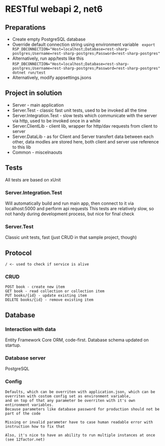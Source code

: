 # RESTful webapi 2, net6

## Preparations
 - Create empty PostgreSQL database 
 - Override default connection string using environment variable
 ` export RSP_DBCONNECTION="Host=localhost;Database=rest-sharp-postgres;Username=rest-sharp-postgres;Password=rest-sharp-postgres"`
 - Alternatively, run app/tests like this 
 `RSP_DBCONNECTION="Host=localhost;Database=rest-sharp-postgres;Username=rest-sharp-postgres;Password=rest-sharp-postgres" dotnet run/test`
 - Alternatively, modify appsettings.jsons

## Project in solution
 - Server - main application
 - Server.Test - classic fast unit tests, used to be invoked all the time
 - Server.Integration.Test - slow tests which communicate with the server via http, used to be invoked once in a while
 - Server.ClientLib - client lib, wrapper for http/dav requests from client to server
 - Server.DataLib - as for Client and Server transfert data between each other, data modles are stored here, both client and server use reference to this lib
 - Common - miscelnaouts

## Tests
All tests are based on xUnit

### Server.Integration.Test
Will automatically build and run main app, then connect to it via localhost:5000 and perform api requests
This tests are relatively slow, so not handy during development process, but nice for final check

### Server.Test
Classic unit tests, fast (just CRUD in that sample project, though)

## Protocol
```
/ <- used to check if service is alive
```

### CRUD
```
POST book - create new item
GET book - read collection or collection item
PUT books/{id} - update existing item
DELETE books/{id} - remove existing item
```

## Database
### Interaction with data
Entity Framework Core ORM, code-first. Database schema updated on startup.

### Database server
PostgreSQL

### Config
```
Defaults, which can be overriten with application.json, which can be overriten with costom config set as environment variable,
and on top of that any parameter be overriten with it's own entironment variables.
Because parameters like database password for production should not be part of the code

Missing or invalid parameter have to case human readable error with instruction how to fix that

Also, it's nice to have an ability to run multiple instances at once (see 12factor.net)
```

